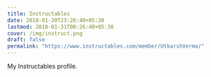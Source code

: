 ```yaml
---
title: Instructables
date: 2018-01-30T23:26:40+05:30
lastmod: 2018-01-31T00:26:40+05:30
cover: /img/instruct.png
draft: false
permalink: "https://www.instructables.com/member/UtkarshVerma/"
---
```


My Instructables profile.

<!--more-->
